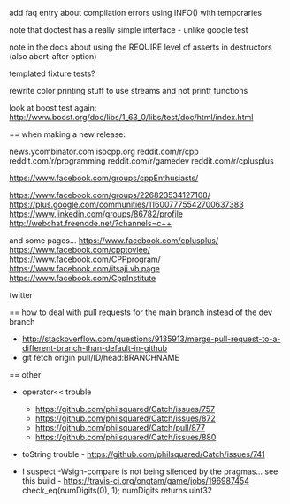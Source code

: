 

add faq entry about compilation errors using INFO() with temporaries


note that doctest has a really simple interface - unlike google test


note in the docs about using the REQUIRE level of asserts in destructors (also abort-after option)


templated fixture tests?


rewrite color printing stuff to use streams and not printf functions


look at boost test again:
http://www.boost.org/doc/libs/1_63_0/libs/test/doc/html/index.html



== when making a new release:

news.ycombinator.com
isocpp.org
reddit.com/r/cpp
reddit.com/r/programming
reddit.com/r/gamedev
reddit.com/r/cplusplus

https://www.facebook.com/groups/cppEnthusiasts/

https://www.facebook.com/groups/226823534127108/
https://plus.google.com/communities/116007775542700637383
https://www.linkedin.com/groups/86782/profile
http://webchat.freenode.net/?channels=c++

and some pages...
https://www.facebook.com/cplusplus/
https://www.facebook.com/cpptovlee/
https://www.facebook.com/CPPprogram/
https://www.facebook.com/itsaji.vb.page
https://www.facebook.com/CppInstitute


twitter



== how to deal with pull requests for the main branch instead of the dev branch
- http://stackoverflow.com/questions/9135913/merge-pull-request-to-a-different-branch-than-default-in-github
- git fetch origin pull/ID/head:BRANCHNAME

== other
- operator<< trouble
    - https://github.com/philsquared/Catch/issues/757
    - https://github.com/philsquared/Catch/issues/872
    - https://github.com/philsquared/Catch/pull/877
    - https://github.com/philsquared/Catch/issues/880
- toString trouble - https://github.com/philsquared/Catch/issues/741

- I suspect -Wsign-compare is not being silenced by the pragmas...
  see this build - https://travis-ci.org/onqtam/game/jobs/196987454
  check_eq(numDigits(0), 1);     numDigits returns uint32
